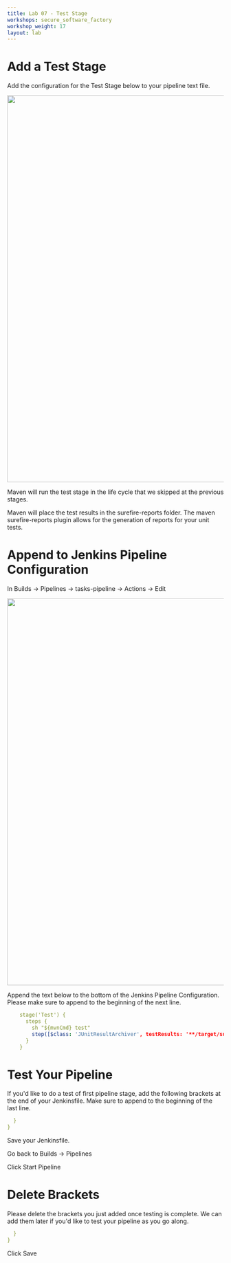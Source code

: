```yaml
---
title: Lab 07 - Test Stage
workshops: secure_software_factory
workshop_weight: 17
layout: lab
---
```


# Add a Test Stage
Add the configuration for the Test Stage below to your pipeline text file.

<img src="../images/pipeline_test.png" width="900" />

Maven will run the test stage in the life cycle that we skipped at the previous stages.

Maven will place the test results in the surefire-reports folder.  The maven surefire-reports plugin allows for the generation of reports for your unit tests.

# Append to Jenkins Pipeline Configuration
In Builds &rarr; Pipelines &rarr; tasks-pipeline &rarr; Actions &rarr; Edit

<img src="../images/pipeline_actions_edit.png" width="900" />

Append the text below to the bottom of the Jenkins Pipeline Configuration.  Please make sure to append to the beginning of the next line.  

```yaml
    stage('Test') {
      steps {
        sh "${mvnCmd} test"
        step([$class: 'JUnitResultArchiver', testResults: '**/target/surefire-reports/TEST-*.xml'])
      }
    }
```

# Test Your Pipeline
If you'd like to do a test of first pipeline stage, add the following brackets at the end of your Jenkinsfile. Make sure to append to the beginning of the last line.

```yaml
  }
}
```

Save your Jenkinsfile.

Go back to Builds &rarr; Pipelines

Click Start Pipeline

# Delete Brackets
Please delete the brackets you just added once testing is complete. We can add them later if you'd like to test your pipeline as you go along.

```yaml
  }
}
```

Click Save
